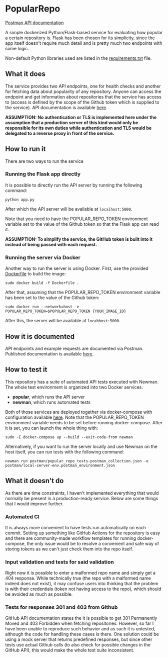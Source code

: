 # PopularRepo

[Postman API documentation](https://documenter.getpostman.com/view/17281147/TzzHnYuj)

A simple dockerized Python/Flask-based service for evaluating how popular a certain repository is. Flask has been chosen for its simplicity, since the app itself doesn't require much detail and is pretty much two endpoints with some logic.

Non-default Python libraries used are listed in the [requirements.txt](https://github.com/AliakseiKhomchanka/PopularRepo/blob/main/requirements.txt) file.

## What it does

The service provides two API endpoints, one for health checks and another for fetching data about popularity of any repository. 
Anyone can access the endpoint and get information about repositories that the service has access to (access is defined by the scope of the Github token which is supplied to the service). API documentation is available [here](https://documenter.getpostman.com/view/17281147/TzzHnYuj).

**ASSUMPTION: No authentication or TLS is implemented here under the assumption that a production server of this kind would only be responsible for its own duties while authentication and TLS would be delegated to a reverse proxy in front of the service.**

## How to run it

There are two ways to run the service


### Running the Flask app directly


It is possible to directly run the API server by running the following command:

`python app.py`

After which the API server will be available at `localhost:5000`.

Note that you need to have the POPULAR_REPO_TOKEN environment variable set to the value of the Github token so that the Flask app can read it.

**ASSUMPTION: To simplify the service, the GitHub token is built into it instead of being passed with each request.**


### Running the server via Docker


Another way to run the server is using Docker. First, use the provided [Dockerfile](https://github.com/AliakseiKhomchanka/PopularRepo/blob/main/Dockerfile) to build the image:

`sudo docker build -f Dockerfile .`

After that, assuming that the POPULAR_REPO_TOKEN environment variable has been set to the value of the Github token:

`sudo docker run --network=host -e POPULAR_REPO_TOKEN=$POPULAR_REPO_TOKEN {YOUR_IMAGE_ID}`

After this, the server will be available at `locahhost:5000`.

## How it is documented

API endpoints and example requests are documented via Postman. Published documentation is available [here](https://documenter.getpostman.com/view/17281147/TzzHnYuj).

## How to test it

This repository has a suite of automated API tests executed with Newman. The whole test environment is organized into two Docker services:

- **popular**, which runs the API server
- **newman**, which runs automated tests

Both of those services are deployed together via docker-compose with configuration available [here](https://github.com/AliakseiKhomchanka/PopularRepo/blob/main/docker-compose.yml). Note that the POPULAR_REPO_TOKEN environment variable needs to be set before running docker-compose. After it is set, you can launch the whole thing with:

`sudo -E docker-compose up --build --exit-code-from newman`

Alternatively, if you want to run the server locally and use Newman on the host itself, you can run tests with the following command:

`newman run postman/popular_repo_tests.postman_collection.json -e postman/local-server-env.postman_environment.json`

## What it doesn't do

As there are time constraints, I haven't implemented everything that would normally be present in a production-ready service. Below are some things that I would improve further.

### Automated CI

It is always more convenient to have tests run automatically on each commit. Setting up something like GitHub Actions for the repository is easy and there are community-made workflow templates for running docker-compose, the only issue would be to resolve a convenient and safe way of storing tokens as we can't just check them into the repo itself.

### Input validation and tests for said validation

Right now it is possible to enter a malformed repo name and simply get a 404 response. While technically true (the repo with a malformed name indeed does not exist), it may confuse users into thinking that the problem is with their credentials (token not having access to the repo), which should be avoided as much as possible.

### Tests for responses 301 and 403 from Github

GitHub API documentation states the it is possible to get 301 Permanently Moved and 403 Forbidden when fetching repositories. However, so far I have been unable to reproduce such behavior and as such it is untested, although the code for handling these cases is there. One solution could be using a mock server that returns predefined responses, but since other tests use actual Github calls (to also check for possible changes in the GitHub API), this would make the whole test suite inconsistent.

